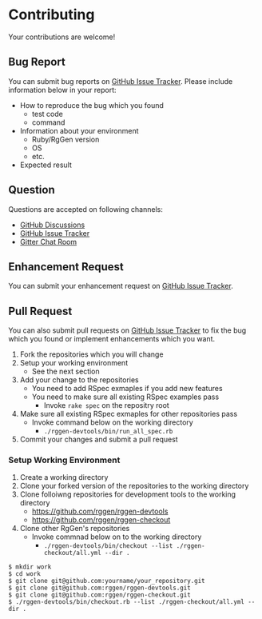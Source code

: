 # Contributing

Your contributions are welcome!

## Bug Report

You can submit bug reports on [GitHub Issue Tracker](https://github.com/rggen/rggen/issues).
Please include information below in your report:

* How to reproduce the bug which you found
    * test code
    * command
* Information about your environment
    * Ruby/RgGen version
    * OS
    * etc.
* Expected result

## Question

Questions are accepted on following channels:

* [GitHub Discussions](https://github.com/rggen/rggen/discussions)
* [GitHub Issue Tracker](https://github.com/rggen/rggen/issues)
* [Gitter Chat Room](https://gitter.im/rggen/rggen)

## Enhancement Request

You can submit your enhancement request on [GitHub Issue Tracker](https://github.com/rggen/rggen/issues).

## Pull Request

You can also submit pull requests on [GitHub Issue Tracker](https://github.com/rggen/rggen/pulls)
to fix the bug which you found or implement enhancements which you want.

1. Fork the repositories which you will change
2. Setup your working environment
    * See the next section
3. Add your change to the repositories
    * You need to add RSpec exmaples if you add new features
    * You need to make sure all existing RSpec examples pass
        * Invoke `rake spec` on the repositry root
4. Make sure all existing RSpec exmaples for other  repositories pass
    * Invoke command below on the working directory
        * `./rggen-devtools/bin/run_all_spec.rb`
5. Commit your changes and submit a pull request

### Setup Working Environment

1. Create a working directory
2. Clone your forked version of the repositories to the working directory
3. Clone folloiwng repositories for development tools to the working directory
    * https://github.com/rggen/rggen-devtools
    * https://github.com/rggen/rggen-checkout
4. Clone other RgGen's repositories
    * Invoke commnad below on to the working directory
        * `./rggen-devtools/bin/checkout --list ./rggen-checkout/all.yml --dir .`

```
$ mkdir work
$ cd work
$ git clone git@github.com:yourname/your_repository.git
$ git clone git@github.com:rggen/rggen-devtools.git
$ git clone git@github.com:rggen/rggen-checkout.git
$ ./rggen-devtools/bin/checkout.rb --list ./rggen-checkout/all.yml --dir .
```
